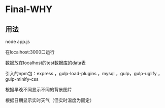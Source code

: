 # Final-WHY



## 用法



node app.js

在localhost:3000口运行

数据放在localhost的test数据库的data表

引入的npm包：express ，gulp-load-plugins ，mysql ，gulp，gulp-uglify ，gulp-minify-css

根据早晚不同显示不同的背景图片

根据日期显示实时天气（但实时温度为固定）

